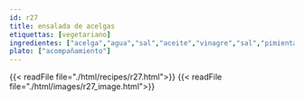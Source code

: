 ```yaml
---
id: r27
title: ensalada de acelgas
etiquettas: [vegetariano]
ingredientes: ["acelga","agua","sal","aceite","vinagre","sal","pimienta"]
plato: ["acompañamiento"]
---
```


{{< readFile file="./html/recipes/r27.html">}}
{{< readFile file="./html/images/r27_image.html">}}
